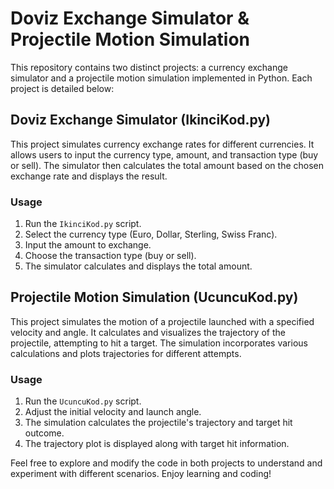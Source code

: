 # Doviz Exchange Simulator & Projectile Motion Simulation

This repository contains two distinct projects: a currency exchange simulator and a projectile motion simulation implemented in Python. Each project is detailed below:

## Doviz Exchange Simulator (IkinciKod.py)
This project simulates currency exchange rates for different currencies. It allows users to input the currency type, amount, and transaction type (buy or sell). The simulator then calculates the total amount based on the chosen exchange rate and displays the result.

### Usage
1. Run the `IkinciKod.py` script.
2. Select the currency type (Euro, Dollar, Sterling, Swiss Franc).
3. Input the amount to exchange.
4. Choose the transaction type (buy or sell).
5. The simulator calculates and displays the total amount.

## Projectile Motion Simulation (UcuncuKod.py)
This project simulates the motion of a projectile launched with a specified velocity and angle. It calculates and visualizes the trajectory of the projectile, attempting to hit a target. The simulation incorporates various calculations and plots trajectories for different attempts.

### Usage
1. Run the `UcuncuKod.py` script.
2. Adjust the initial velocity and launch angle.
3. The simulation calculates the projectile's trajectory and target hit outcome.
4. The trajectory plot is displayed along with target hit information.

Feel free to explore and modify the code in both projects to understand and experiment with different scenarios. Enjoy learning and coding!
